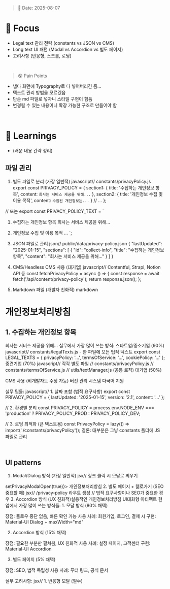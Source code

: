 > 📅 Date: 2025-08-07

# 📌 Focus
- Legal text 관리 전략 (constants vs JSON vs CMS)
- Long text UI 패턴 (Modal vs Accordion vs 별도 페이지)
- 고려사항 (반응형, 스크롤, 로딩)

<br />

> 😰 Pain Points
- 냅다 화면에 Typography로 다 넣어버리긴 좀...
- 텍스트 관리 방법을 모르겠음
- 단순 md 파일로 넣자니 스타일 구현이 힘듬
- 변경될 수 있는 내용이니 확장 가능한 구조로 만들어야 함 

<br /> 

# 📝 Learnings
- (배운 내용 간략 정리)



## 파일 관리 

1. 별도 파일로 분리 (가장 일반적)
javascript// constants/privacyPolicy.js
export const PRIVACY_POLICY = {
  section1: {
    title: '수집하는 개인정보 항목',
    content: `회사는 서비스 제공을 위해...`
  },
  section2: {
    title: '개인정보 수집 및 이용 목적',
    content: `수집된 개인정보는...`
  }
  // ...
};

// 또는
export const PRIVACY_POLICY_TEXT = `
1. 수집하는 개인정보 항목
회사는 서비스 제공을 위해...

2. 개인정보 수집 및 이용 목적
...
`;
2. JSON 파일로 관리
json// public/data/privacy-policy.json
{
  "lastUpdated": "2025-01-15",
  "sections": [
    {
      "id": "collect-info",
      "title": "수집하는 개인정보 항목",
      "content": "회사는 서비스 제공을 위해..."
    }
  ]
}
3. CMS/Headless CMS 사용 (대기업)
javascript// Contentful, Strapi, Notion API 등
const fetchPrivacyPolicy = async () => {
  const response = await fetch('/api/content/privacy-policy');
  return response.json();
};
4. Markdown 파일 (개발자 친화적)
markdown<!-- docs/privacy-policy.md -->
# 개인정보처리방침

## 1. 수집하는 개인정보 항목
회사는 서비스 제공을 위해...
실무에서 가장 많이 쓰는 방식:
스타트업/중소기업 (90%)
javascript// constants/legalTexts.js - 한 파일에 모든 법적 텍스트
export const LEGAL_TEXTS = {
  privacyPolicy: '...',
  termsOfService: '...',
  cookiePolicy: '...'
};
중견기업 (70%)
javascript// 각각 별도 파일
// constants/privacyPolicy.js
// constants/termsOfService.js
// utils/textManager.js (공통 로직)
대기업 (50%)

CMS 사용 (비개발자도 수정 가능)
버전 관리 시스템
다국어 지원

실무 팁들:
javascript// 1. 날짜 포함 (법적 요구사항)
export const PRIVACY_POLICY = {
  lastUpdated: '2025-01-15',
  version: '2.1',
  content: '...'
};

// 2. 환경별 분리
const PRIVACY_POLICY = process.env.NODE_ENV === 'production' 
  ? PRIVACY_POLICY_PROD 
  : PRIVACY_POLICY_DEV;

// 3. 로딩 최적화 (큰 텍스트용)
const PrivacyPolicy = lazy(() => import('./constants/privacyPolicy'));
결론: 대부분은 그냥 constants 폴더에 JS 파일로 관리

<br /> 

## UI patterns
1. Modal/Dialog 방식 (가장 일반적)
jsx// 링크 클릭 시 모달로 띄우기
<Link onClick={() => setPrivacyModalOpen(true)}>
  개인정보처리방침
</Link>

<Dialog maxWidth="md" fullWidth>
  <DialogTitle>개인정보처리방침</DialogTitle>
  <DialogContent>
    <PrivacyPolicyContent />
  </DialogContent>
</Dialog>
2. 별도 페이지 + 뒒로가기 (SEO 중요할 때)
jsx// /privacy-policy 라우트 생성
// 법적 요구사항이나 SEO가 중요한 경우
3. Accordion 방식 (UX 친화적)실용적인 개인정보처리방침 UI대화형 아티팩트 현업에서 가장 많이 쓰는 방식들:
1. 모달 방식 (80% 채택)

장점: 플로우 중단 없음, 빠른 확인 가능
사용 사례: 회원가입, 로그인, 결제 시
구현: Material-UI Dialog + maxWidth="md"

2. Accordion 방식 (15% 채택)

장점: 필요한 부분만 펼쳐봄, UX 친화적
사용 사례: 설정 페이지, 고객센터
구현: Material-UI Accordion

3. 별도 페이지 (5% 채택)

장점: SEO, 법적 독립성
사용 사례: 푸터 링크, 공식 문서

실무 고려사항:
jsx// 1. 반응형 모달 (필수)
<Dialog
  fullScreen={isMobile}  // 모바일에서는 전체화면
  maxWidth="md"
  scroll="paper"  // 스크롤 최적화
/>

// 2. 스크롤 위치 기억 (긴 텍스트용)
const [scrollPosition, setScrollPosition] = useState(0);

// 3. 로딩 상태 (큰 텍스트용)
const [loading, setLoading] = useState(true);
추천 방식:
회원가입/로그인: 모달
설정 페이지: Accordion
공식 문서: 별도 페이지

<br />

# 🔗 References
- [관련 링크](URL)
